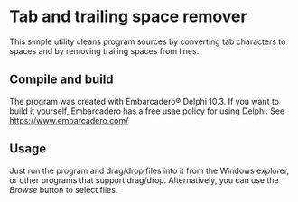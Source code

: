 # Tab and trailing space remover
This simple utility cleans program sources by converting tab characters to spaces and by removing trailing spaces from lines.

## Compile and build
The program was created with Embarcadero® Delphi 10.3. If you want to build it yourself, Embarcadero has a free usae policy for using Delphi. See https://www.embarcadero.com/

## Usage
Just run the program and drag/drop files into it from the Windows explorer, or other programs that support drag/drop. Alternatively, you can use the _Browse_ button to select files.